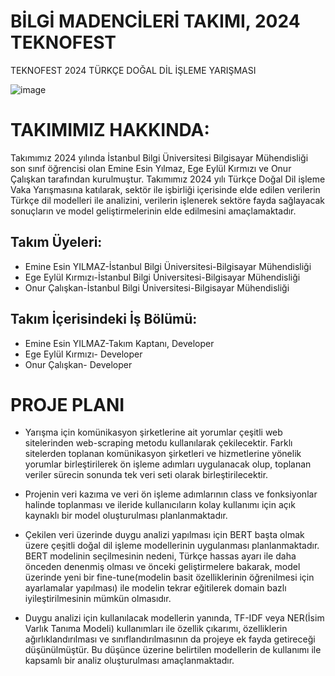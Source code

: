 # BİLGİ MADENCİLERİ TAKIMI, 2024 TEKNOFEST
TEKNOFEST 2024 TÜRKÇE DOĞAL DİL İŞLEME YARIŞMASI

![image](https://github.com/esnylmz/Bilgi-Madencileri-2024-Teknofest/assets/102979440/c0e732f8-7cc1-46a9-b57f-ba6d28987075)





# TAKIMIMIZ HAKKINDA: 
Takımımız 2024 yılında İstanbul Bilgi Üniversitesi Bilgisayar Mühendisliği son sınıf öğrencisi olan Emine Esin Yılmaz, Ege Eylül Kırmızı ve Onur Çalışkan tarafından kurulmuştur. Takımımız 2024 yılı Türkçe Doğal Dil işleme Vaka Yarışmasına katılarak, sektör ile işbirliği içerisinde elde edilen verilerin Türkçe dil modelleri ile analizini, verilerin işlenerek sektöre fayda sağlayacak sonuçların ve model geliştirmelerinin elde edilmesini amaçlamaktadır. 

## Takım Üyeleri:
- Emine Esin YILMAZ-İstanbul Bilgi Üniversitesi-Bilgisayar Mühendisliği
- Ege Eylül Kırmızı-İstanbul Bilgi Üniversitesi-Bilgisayar Mühendisliği
- Onur Çalışkan-İstanbul Bilgi Üniversitesi-Bilgisayar Mühendisliği

## Takım İçerisindeki İş Bölümü:
- Emine Esin YILMAZ-Takım Kaptanı, Developer
- Ege Eylül Kırmızı- Developer
- Onur Çalışkan- Developer


# PROJE PLANI

- Yarışma için komünikasyon şirketlerine ait yorumlar çeşitli web sitelerinden web-scraping metodu kullanılarak çekilecektir. Farklı sitelerden toplanan komünikasyon şirketleri ve hizmetlerine yönelik yorumlar birleştirilerek ön işleme adımları uygulanacak olup, toplanan veriler sürecin sonunda tek veri seti olarak birleştirilecektir.

- Projenin veri kazıma ve veri ön işleme adımlarının class ve fonksiyonlar halinde toplanması ve ileride kullanıcıların kolay kullanımı için açık kaynaklı bir model oluşturulması planlanmaktadır.

- Çekilen veri üzerinde duygu analizi yapılması için BERT başta olmak üzere çeşitli doğal dil işleme modellerinin uygulanması planlanmaktadır. BERT modelinin seçilmesinin nedeni, Türkçe hassas ayarı ile daha önceden denenmiş olması ve önceki geliştirmelere bakarak, model üzerinde yeni bir fine-tune(modelin basit özelliklerinin öğrenilmesi için ayarlamalar yapılması) ile modelin tekrar eğitilerek domain bazlı  iyileştirilmesinin mümkün olmasıdır. 

- Duygu analizi için kullanılacak modellerin yanında, TF-IDF veya NER(İsim Varlık Tanıma Modeli) kullanımları ile özellik çıkarımı, özelliklerin ağırlıklandırılması ve sınıflandırılmasının da projeye ek fayda getireceği düşünülmüştür. Bu düşünce üzerine belirtilen modellerin de kullanımı ile kapsamlı bir analiz oluşturulması amaçlanmaktadır.
